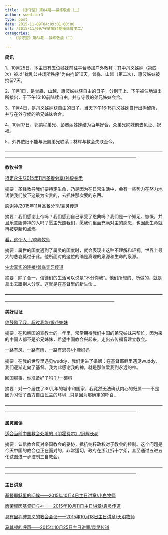```yaml
---
title: 《＠守望》第84期——操练敬虔（二）
author: sweditor3
type: post
date: 2015-11-09T04:09:01+00:00
url: /2015/11/09/守望第84期操练敬虔二/
categories:
  - 《＠守望》第84期——操练敬虔（二）

---
```

**简讯** 

1、10月25日，本主日有五位姊妹前往平台参加户外敬拜；其中丹义姊妹（第四次）被以&ldquo;扰乱公共场所秩序&rdquo;为由拘留10天，曾淼、山越（第二次）、惠波姊妹被拘留7天。
	  
2、11月1日，是曾淼、山越、惠波姊妹获自由的日子，分别于上、下午被住地派出所接出，于下午16:10前陆续自由，并与守候的弟兄姊妹会合。
	  
3、11月4日，是丹义姊妹获自由的日子，当天下午16:15丹义姊妹自行出拘留所，并与在外守候的弟兄姊妹会合。
	  
4、10月17日，郭鹏程弟兄、彭赛丽姊妹结为百年好合，众弟兄姊妹前去见证、祝福。
	  
5、外界依旧不能与张凯弟兄联系；林辉与教会失联至今。 

&mdash;&mdash;&mdash;&mdash;&mdash;&mdash;&mdash;&mdash;&mdash;&mdash;&mdash;&mdash;&mdash;&mdash;&mdash;&mdash;&mdash;&mdash;&mdash;&mdash;&mdash;&mdash;&mdash;&mdash;&mdash;&mdash;&mdash;&mdash;&mdash;&mdash;&mdash;&mdash;&mdash;&mdash;&mdash;&mdash;&mdash;&mdash;&mdash;&mdash;&mdash;&mdash;&mdash;&mdash;&mdash;&mdash;&mdash;&mdash;&mdash;&mdash;&mdash;&mdash;&mdash;&mdash;&mdash;&mdash;&mdash;&mdash;&mdash;&mdash;&mdash;&mdash;&mdash;&mdash;&mdash;&mdash; 

**教牧书信** 

[持定永生/2015年11月圣餐分享/孙毅长老][1]
	  
摘要：圣经教导我们要持定生命，乃是因为在日常生活中，会有一些势力在努力地诱使我们放下这最为宝贵的，去抓住那次要的东西。 

[感谢神/2015年11月圣餐分享/袁灵传道][2]
	  
摘要：我们感谢上帝吗？我们感到自己承受了恩典吗？我们是一个知足、慷慨，并且乐意服侍神的人吗？愿主光照我们，愿我们里面充满对主的感恩，也因此生命就再被更新和点燃。 

[看，这个人！/晓峰牧师][3]
	  
摘要：属世的国度遇到了属灵的国度时，就会表现出这种不理解和轻视。世界上最大的悲哀莫过于此。他所面对的这位的确是真理的泉源和生命的泉源。 

[生命真实的连接/曾淼实习传道][4]
	  
摘要：除了合一，信徒们的生活可以说是&ldquo;不分你我&rdquo;。他们所想的、所做的，就是拿出去跟别人分享。这就是在基督里的新生命&#8230; 

**<span style="line-height: 20.8px;">&mdash;&mdash;&mdash;&mdash;&mdash;&mdash;&mdash;&mdash;&mdash;&mdash;&mdash;&mdash;&mdash;&mdash;&mdash;&mdash;&mdash;&mdash;&mdash;&mdash;&mdash;&mdash;&mdash;&mdash;&mdash;&mdash;&mdash;&mdash;&mdash;&mdash;&mdash;&mdash;&mdash;&mdash;&mdash;&mdash;&mdash;&mdash;&mdash;&mdash;&mdash;&mdash;&mdash;&mdash;&mdash;&mdash;&mdash;&mdash;&mdash;&mdash;&mdash;&mdash;&mdash;&mdash;&mdash;&mdash;&mdash;&mdash;&mdash;&mdash;&mdash;</span>** 

**美好见证** 

[你鼓励了我，超过我能/银花姊妹][5]
	  
摘要：在和韩国的宣教士的一年里，常常期待我们中国的弟兄姊妹来帮忙，因为来的中国人都不是弟兄姊妹，希望中国教会兴起来，走出去传福音建立教会。 

[一路有风，一路有雨，一路有恩典/小鹿妈妈][6]
	  
摘要：在我的世界里遇见wuddy，我们走进了婚姻；在基督耶稣里遇见wuddy，我们逐渐走向了基督。我为此感谢我的神，就是那位爱我到永远的神。 

[回国服事，你准备好了吗？/一碗粥][7]
	  
摘要：对一个居住了30几年的城市和国家，我竟然无法确认内心的归属&mdash;&mdash;不是因为习惯了西方自由民主的环境&#8230;只是因为那确定的呼召&#8230; 

<span style="line-height: 20.8px;">&mdash;&mdash;&mdash;&mdash;&mdash;&mdash;&mdash;&mdash;&mdash;&mdash;&mdash;&mdash;&mdash;&mdash;&mdash;&mdash;&mdash;&mdash;&mdash;&mdash;&mdash;&mdash;&mdash;&mdash;&mdash;&mdash;&mdash;&mdash;&mdash;&mdash;&mdash;&mdash;&mdash;&mdash;&mdash;&mdash;&mdash;&mdash;&mdash;&mdash;&mdash;&mdash;&mdash;&mdash;&mdash;&mdash;&mdash;&mdash;&mdash;&mdash;&mdash;&mdash;&mdash;&mdash;&mdash;&mdash;&mdash;&mdash;&mdash;&mdash;&mdash;&mdash;&mdash;&mdash;&mdash;&mdash;</span> 

**属灵阅读** 

[适合当前中国教会处境的《朋霍费尔》/冠辉长老][8]
	  
摘要：认信教会反对帝国教会的妥协，抵抗纳粹政权对于教会的控制。这个问题是今天中国的教会也正在面对的，非常适切，政府在浙江拆十字架，甚至通过五进五化试图进一步控制三自教会。 

<span style="line-height: 20.8px;">&mdash;&mdash;&mdash;&mdash;&mdash;&mdash;&mdash;&mdash;&mdash;&mdash;&mdash;&mdash;&mdash;&mdash;&mdash;&mdash;&mdash;&mdash;&mdash;&mdash;&mdash;&mdash;&mdash;&mdash;&mdash;&mdash;&mdash;&mdash;&mdash;&mdash;&mdash;&mdash;&mdash;&mdash;&mdash;&mdash;&mdash;&mdash;&mdash;&mdash;&mdash;&mdash;&mdash;&mdash;&mdash;&mdash;&mdash;&mdash;&mdash;&mdash;&mdash;&mdash;&mdash;&mdash;&mdash;&mdash;&mdash;&mdash;&mdash;&mdash;&mdash;&mdash;&mdash;&mdash;&mdash;&mdash;</span> 

**主日讲章** 

[基督耶稣里的问候&mdash;&mdash;2015年10月4日主日讲章/小白牧师][9]
	  
[愿荣耀因基督归与神&mdash;&mdash;2015年10月11日主日讲章/袁灵传道][10]
	  
[具有里程碑意义的教会会议&mdash;&mdash;2015年10月18日主日讲章/天明牧师][11]
	  
[马其顿的呼声&mdash;&mdash;2015年10月25日主日讲章/袁灵传道][12] 

&nbsp; 

&nbsp; 

&nbsp; 

&nbsp; 


	  
&nbsp; &nbsp; &nbsp;
	  
&nbsp;&nbsp; 

&nbsp; 

&nbsp;

 [1]: /2015/11/09/持定永生文孙毅长老/
 [2]: /2015/11/09/感谢神文袁灵/
 [3]: /2015/11/09/看这个人文晓峰牧师/
 [4]: /2015/11/09/生命真实的连接文曾淼/
 [5]: /2015/11/09/你鼓励了我超过我能文银花姊妹/
 [6]: /2015/11/09/一路有风一路有雨一路有恩典文小鹿妈妈/
 [7]: /2015/11/09/回国服事你准备好了吗文一碗粥/
 [8]: /2015/11/09/适合当前中国教会处境的朋霍费尔文冠辉长/
 [9]: /2015/10/03/基督耶稣里的问候2015年10月4日主日讲章小白牧师/
 [10]: /2015/10/09/愿荣耀因基督归与神2015年10月11日主日讲章袁灵传/
 [11]: /2015/10/17/具有里程碑意义的教会会议2015年10月18日主日讲章/
 [12]: /2015/10/24/马其顿的呼声2015年10月25日主日讲章袁灵传道/